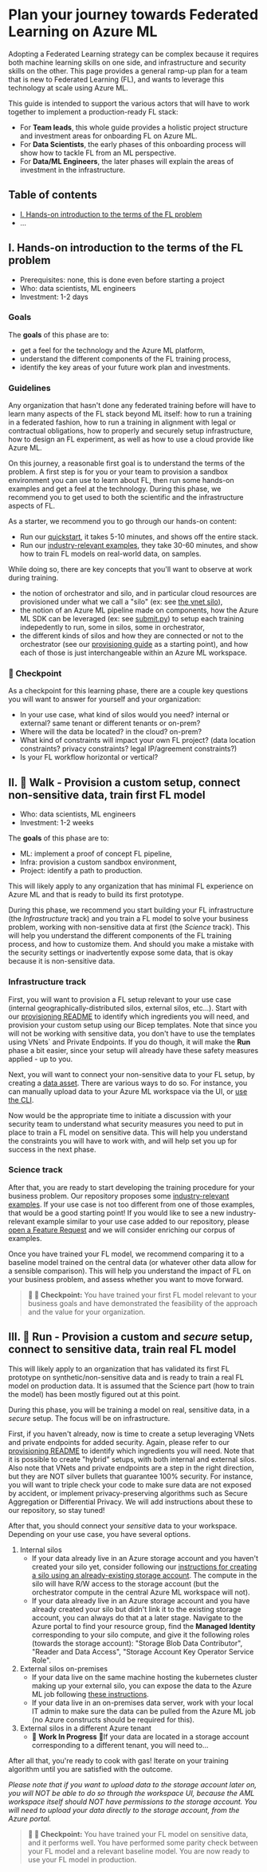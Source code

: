 # Plan your journey towards Federated Learning on Azure ML

Adopting a Federated Learning strategy can be complex because it requires both machine learning skills on one side, and infrastructure and security skills on the other. This page provides a general ramp-up plan for a team that is new to Federated Learning (FL), and wants to leverage this technology at scale using Azure ML.

This guide is intended to support the various actors that will have to work together to implement a production-ready FL stack:

- For **Team leads**, this whole guide provides a holistic project structure and investment areas for onboarding FL on Azure ML.
- For **Data Scientists**, the early phases of this onboarding process will show how to tackle FL from an ML perspective.
- For **Data/ML Engineers**, the later phases will explain the areas of investment in the infrastructure.

## Table of contents

- [I. Hands-on introduction to the terms of the FL problem](#i-hands-on-introduction-to-the-terms-of-the-fl-problem)
- ...

## I. Hands-on introduction to the terms of the FL problem

- Prerequisites: none, this is done even before starting a project
- Who: data scientists, ML engineers
- Investment: 1-2 days

### Goals

The **goals** of this phase are to:

- get a feel for the technology and the Azure ML platform,
- understand the different components of the FL training process,
- identify the key areas of your future work plan and investments.

### Guidelines

Any organization that hasn't done any federated training before will have to learn many aspects of the FL stack beyond ML itself: how to run a training in a federated fashion, how to run a training in alignment with legal or contractual obligations, how to properly and securely setup infrastructure, how to design an FL experiment, as well as how to use a cloud provide like Azure ML.

On this journey, a reasonable first goal is to understand the terms of the problem. A first step is for you or your team to provision a sandbox environment you can use to learn about FL, then run some hands-on examples and get a feel at the technology. During this phase, we recommend you to get used to both the scientific and the infrastructure aspects of FL.

As a starter, we recommend you to go through our hands-on content:

- Run our [quickstart](./quickstart.md), it takes 5-10 minutes, and shows off the entire stack.
- Run our [industry-relevant examples](./README.md#real-world-examples), they take 30-60 minutes, and show how to train FL models on real-world data, on samples.

While doing so, there are key concepts that you'll want to observe at work during training.

- the notion of orchestrator and silo, and in particular cloud resources are provisioned under what we call a "silo" (ex: see [the vnet silo](../provisioning/silo_vnet_newstorage.md)),
- the notion of an Azure ML pipeline made on components, how the Azure ML SDK can be leveraged (ex: see [submit.py](../../examples/pipelines/fl_cross_silo_literal/submit.py)) to setup each training indepedently to run, some in silos, some in orchestrator,
- the different kinds of silos and how they are connected or not to the orchestrator (see our [provisioning guide](../provisioning/README.md) as a starting point), and how each of those is just interchangeable within an Azure ML workspace.

### :checkered_flag: Checkpoint

As a checkpoint for this learning phase, there are a couple key questions you will want to answer for yourself and your organization:

- In your use case, what kind of silos would you need? internal or external? same tenant or different tenants or on-prem?
- Where will the data be located? in the cloud? on-prem?
- What kind of constraints will impact your own FL project? (data location constraints? privacy constraints? legal IP/agreement constraints?)
- Is your FL workflow horizontal or vertical?

## II. :walking: **Walk** - Provision a custom setup, connect non-sensitive data, train first FL model

- Who: data scientists, ML engineers
- Investment: 1-2 weeks

The **goals** of this phase are to:

- ML: implement a proof of concept FL pipeline,
- Infra: provision a custom sandbox environment,
- Project: identify a path to production.

This will likely apply to any organization that has minimal FL experience on Azure ML and that is ready to build its first prototype.

During this phase, we recommend you start building your FL infrastructure (the _Infrastructure_ track) and you train a FL model to solve your business problem, working with non-sensitive data at first (the _Science_ track). This will help you understand the different components of the FL training process, and how to customize them. And should you make a mistake with the security settings or inadvertently expose some data, that is okay because it is non-sensitive data.

### Infrastructure track

First, you will want to provision a FL setup relevant to your use case (internal geographically-distributed silos, external silos, etc...). Start with our [provisioning README](./provisioning/README.md) to identify which ingredients you will need, and provision your custom setup using our Bicep templates. Note that since you will not be working with sensitive data, you don't have to use the templates using VNets` and Private Endpoints. If you do though, it will make the **Run** phase a bit easier, since your setup will already have these safety measures applied - up to you.

Next, you will want to connect your non-sensitive data to your FL setup, by creating a [data asset](https://learn.microsoft.com/en-us/azure/machine-learning/concept-azure-machine-learning-v2?tabs=cli#data). There are various ways to do so. For instance, you can manually upload data to your Azure ML workspace via the UI, or [use the CLI](https://learn.microsoft.com/en-us/azure/machine-learning/how-to-create-data-assets?tabs=cli).

Now would be the appropriate time to initiate a discussion with your security team to understand what security measures you need to put in place to train a FL model on sensitive data. This will help you understand the constraints you will have to work with, and will help set you up for success in the next phase.

### Science track

After that, you are ready to start developing the training procedure for your business problem. Our repository proposes some [industry-relevant examples](./README.md#real-world-examples). If your use case is not too different from one of those examples, that would be a good starting point! If you would like to see a new industry-relevant example similar to your use case added to our repository, please [open a Feature Request](https://github.com/Azure-Samples/azure-ml-federated-learning/issues/new?assignees=&labels=&template=feature_request.md&title=) and we will consider enriching our corpus of examples.

Once you have trained your FL model, we recommend comparing it to a baseline model trained on the central data (or whatever other data allow for a sensible comparison). This will help you understand the impact of FL on your business problem, and assess whether you want to move forward.

>**:checkered_flag: :walking: Checkpoint:** You have trained your first FL model relevant to your business goals and have demonstrated the feasibility of the approach and the value for your organization.

## III. :running: **Run** - Provision a custom and _secure_ setup, connect to sensitive data, train real FL model

This will likely apply to an organization that has validated its first FL prototype on synthetic/non-sensitive data and is ready to train a real FL model on production data. It is assumed that the Science part (how to train the model) has been mostly figured out at this point.

During this phase, you will be training a model on real, sensitive data, in a _secure_ setup. The focus will be on infrastructure.

First, if you haven't already, now is time to create a setup leveraging VNets and private endpoints for added security. Again, please refer to our [provisioning README](./provisioning/README.md) to identify which ingredients you will need. Note that it is possible to create "hybrid" setups, with both internal and external silos. Also note that VNets and private endpoints are a step in the right direction, but they are NOT silver bullets that guarantee 100% security. For instance, you will want to triple check your code to make sure data are not exposed by accident, or implement privacy-preserving algorithms such as Secure Aggregation or Differential Privacy. We will add instructions about these to our repository, so stay tuned!

After that, you should connect your _sensitive_ data to your workspace. Depending on your use case, you have several options.

1. Internal silos
    - If your data already live in an Azure storage account and you haven't created your silo yet, consider following our [instructions for creating a silo using an already-existing storage account](./provisioning/silo_vnet_existingstorage.md). The compute in the silo will have R/W access to the storage account (but the orchestrator compute in the central Azure ML workspace will not).
    - If your data already live in an Azure storage account and you have already created your silo but didn't link it to the existing storage account, you can always do that at a later stage. Navigate to the Azure portal to find your resource group, find the **Managed Identity** corresponding to your silo compute, and give it the following roles (towards the storage account): "Storage Blob Data Contributor", "Reader and Data Access", "Storage Account Key Operator Service Role".
2. External silos on-premises
    - If your data live on the same machine hosting the kubernetes cluster making up your external silo, you can expose the data to the Azure ML job following [these instructions](./targeted-tutorials/read-local-data-in-k8s-silo.md).
    - If your data live in an on-premises data server, work with your local IT admin to make sure the data can be pulled from the Azure ML job (no Azure constructs should be required for this).
3. External silos in a different Azure tenant
    - :construction: **Work In Progress** :construction:If your data are located in a storage account corresponding to a different tenant, you will need to...

After all that, you're ready to cook with gas! Iterate on your training algorithm until you are satisfied with the outcome.

_Please note that if you want to upload data to the storage account later on, you will NOT be able to do so through the workspace UI, because the AML workspace itself should NOT have permissions to the storage account. You will need to upload your data directly to the storage account, from the Azure portal._

>**:checkered_flag: :running: Checkpoint:** You have trained your FL model on sensitive data, and it performs well. You have performed some parity check between your FL model and a relevant baseline model. You are now ready to use your FL model in production.

<!-- Here below is a stub for the Fly phase. Not sure if we want to tackle this now, or wait till later and we get a better view into what mature organizations will need.-->
<!--
## :airplane: **Fly** - Scale up to production, introduce MLOPS

>**:checkered_flag: :airplane: Checkpoint:** You have one or several FL models deployed in production, and you have introduced MLOPS practices such as automated model evaluation/retraining, process for auditing, etc... 
-->